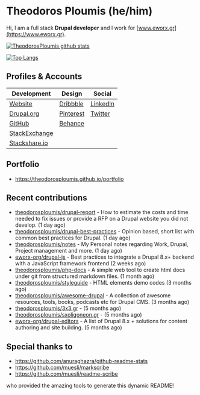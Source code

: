 # Theodoros Ploumis (he/him)

Hi, I am a full stack **Drupal developer** and I work for [www.eworx.gr](https://www.eworx.gr).

[![TheodorosPloumis github stats](https://github-readme-stats.vercel.app/api?username=theodorosploumis&count_private=true&show_icons=true&&theme=radical)](https://github.com/theodorosploumis)

[![Top Langs](https://github-readme-stats.vercel.app/api/top-langs/?username=theodorosploumis&layout=compact&theme=radical)](https://github.com/theodorosploumis?tab=repositories)

## Profiles & Accounts

| **Development**                                                          | **Design**                                        | **Social**                                             |
|--------------------------------------------------------------------------|---------------------------------------------------|--------------------------------------------------------|
| [Website](http://www.theodorosploumis.com/en)                            | [Dribbble](https://dribbble.com/TheodorosPloumis) | [LinkedIn](http://gr.linkedin.com/in/theodorosploumis) |
| [Drupal.org](https://www.drupal.org/u/theodorosploumis)                  | [Pinterest](http://pinterest.com/theoploumis)     | [Twitter](https://twitter.com/theoploumis)             |
| [GitHub](https://github.com/theodorosploumis)                            | [Behance](http://be.net/TheodorosPloumis)         |                                                        |
| [StackExchange](http://stackexchange.com/users/1447199/theodorosploumis) |                                                   |                                                        |
| [Stackshare.io](https://stackshare.io/theodorosploumis/personal-stack)   |                                                   |                                                        |

## Portfolio

- https://theodorosploumis.github.io/portfolio

## Recent contributions


- [theodorosploumis/drupal-report](https://github.com/theodorosploumis/drupal-report) - How to estimate the costs and time needed to fix issues or provide a RFP on a Drupal website you did not develop. (1 day ago)
- [theodorosploumis/drupal-best-practices](https://github.com/theodorosploumis/drupal-best-practices) - Opinion based, short list with common best practices for Drupal. (1 day ago)
- [theodorosploumis/notes](https://github.com/theodorosploumis/notes) - My Personal notes regarding Work, Drupal, Project management and more. (1 day ago)
- [eworx-org/drupal-js](https://github.com/eworx-org/drupal-js) - Best practices to integrate a Drupal 8.x&#43; backend with a JavaScript framework frontend (2 weeks ago)
- [theodorosploumis/php-docs](https://github.com/theodorosploumis/php-docs) - A simple web tool to create html docs under git from structured markdown files. (1 month ago)
- [theodorosploumis/styleguide](https://github.com/theodorosploumis/styleguide) - HTML elements demo codes (3 months ago)
- [theodorosploumis/awesome-drupal](https://github.com/theodorosploumis/awesome-drupal) - A collection of awesome resources, tools, books, podcasts etc for Drupal CMS. (3 months ago)
- [theodorosploumis/3x3.gr](https://github.com/theodorosploumis/3x3.gr) -  (5 months ago)
- [theodorosploumis/sxoligoneon.gr](https://github.com/theodorosploumis/sxoligoneon.gr) -  (5 months ago)
- [eworx-org/drupal-editors](https://github.com/eworx-org/drupal-editors) - A list of Drupal 8.x &#43; solutions for content authoring and site building. (5 months ago)

## Special thanks to

- https://github.com/anuraghazra/github-readme-stats
- https://github.com/muesli/markscribe
- https://github.com/muesli/readme-scribe

who provided the amazing tools to generate this dynamic README!
